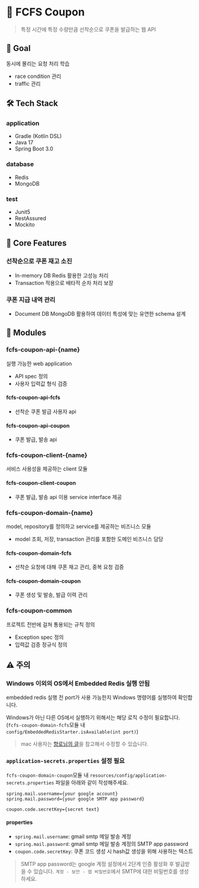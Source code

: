 # 🎫 FCFS Coupon

> 특정 시간에 특정 수량만큼 선착순으로 쿠폰을 발급하는 웹 API

## 🎯 Goal
동시에 몰리는 요청 처리 학습
- race condition 관리
- traffic 관리

## 🛠️ Tech Stack
### application
- Gradle (Kotlin DSL)
- Java 17
- Spring Boot 3.0

### database
- Redis
- MongoDB

### test
- Junit5
- RestAssured
- Mockito

## 🚀 Core Features

### 선착순으로 쿠폰 재고 소진
- In-memory DB Redis 활용한 고성능 처리
- Transaction 적용으로 배타적 순차 처리 보장

### 쿠폰 지급 내역 관리

- Document DB MongoDB 활용하여 데이터 특성에 맞는 유연한 schema 설계

## 🧱 Modules

### fcfs-coupon-api-{name}

실행 가능한 web application

- API spec 정의
- 사용자 입력값 형식 검증

#### fcfs-coupon-api-fcfs

- 선착순 쿠폰 발급 사용자 api

#### fcfs-coupon-api-coupon

- 쿠폰 발급, 발송 api

### fcfs-coupon-client-{name}

서비스 사용성을 제공하는 client 모듈

#### fcfs-coupon-client-coupon

- 쿠폰 발급, 발송 api 이용 service interface 제공

### fcfs-coupon-domain-{name}

model, repository를 정의하고 service를 제공하는 비즈니스 모듈

- model 조회, 저장, transaction 관리를 포함한 도메인 비즈니스 담당

#### fcfs-coupon-domain-fcfs

- 선착순 요청에 대해 쿠폰 재고 관리, 중복 요청 검증

#### fcfs-coupon-domain-coupon

- 쿠폰 생성 및 발송, 발급 이력 관리

### fcfs-coupon-common
프로젝트 전반에 걸쳐 통용되는 규칙 정의
- Exception spec 정의
- 입력값 검증 정규식 정의

## ⚠️ 주의

### Windows 이외의 OS에서 Embedded Redis 실행 안됨
embedded redis 실행 전 port가 사용 가능한지 Windows 명령어를 실행하여 확인합니다.
 
Windows가 아닌 다른 OS에서 실행하기 위해서는 해당 로직 수정이 필요합니다.
(`fcfs-coupon-domain-fcfs`모듈 내 `config/EmbeddedRedisStarter.isAvailable(int port)`)

> mac 사용자는 [향로님의 글](https://jojoldu.tistory.com/297)을 참고해서 수정할 수 있습니다.

### `application-secrets.properties` 설정 필요

`fcfs-coupon-domain-coupon`모듈 내 `resources/config/application-secrets.properties` 파일을 아래와 같이 작성해주세요.

```properties
spring.mail.username={your google account}
spring.mail.password={your google SMTP app password}

coupon.code.secretKey={secret text}
```

#### properties
- `spring.mail.username`: gmail smtp 메일 발송 계정
- `spring.mail.password`: gmail smtp 메일 발송 계정의 SMTP app password
- `coupon.code.secretKey`: 쿠폰 코드 생성 시 hash값 생성을 위해 사용하는 텍스트

> SMTP app password는 google 계정 설정에서 2단계 인증 활성화 후 발급받을 수 있습니다.
> `계정 - 보안 - 앱 비밀번호`에서 SMTP에 대한 비밀번호를 생성하세요.
